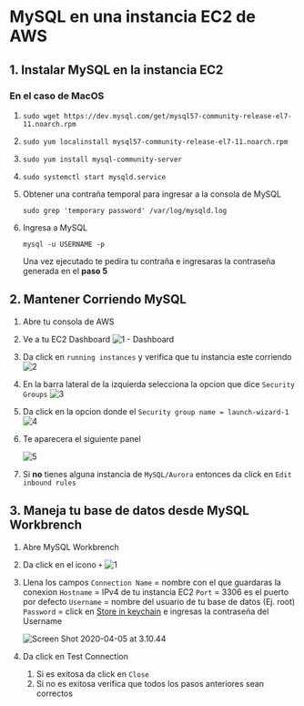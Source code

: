 # MySQL en una instancia EC2 de AWS

## 1. Instalar MySQL en la instancia EC2

### En el caso de MacOS

1. ```shell
   sudo wget https://dev.mysql.com/get/mysql57-community-release-el7-11.noarch.rpm
   ```

2. ```
   sudo yum localinstall mysql57-community-release-el7-11.noarch.rpm
   ```

3. ```
   sudo yum install mysql-community-server
   ```

4. ```
   sudo systemctl start mysqld.service
   ```

5. Obtener una contraña temporal para ingresar a la consola de MySQL

   ```
   sudo grep 'temporary password' /var/log/mysqld.log
   ```

6. Ingresa a MySQL

   ```
   mysql -u USERNAME -p
   ```

   Una vez ejecutado te pedira tu contraña e ingresaras la contraseña generada en el **paso 5**

## 2. Mantener Corriendo MySQL

1. Abre tu consola de AWS

2. Ve a tu EC2 Dashboard
    ![1 - Dashboard](https://github.com/dannyhvalenz/Hotel-WS/blob/master/tutoriales/img/EC2/1.png)

3. Da click en `running instances` y verifica que tu instancia este corriendo
   ![2](https://github.com/dannyhvalenz/Hotel-WS/blob/master/tutoriales/img/EC2/2.png)

4. En la barra lateral de la izquierda selecciona la opcion que dice `Security Groups` 
   ![3](https://github.com/dannyhvalenz/Hotel-WS/blob/master/tutoriales/img/EC2/3.png)

5. Da click en la opcion donde el `Security group name = launch-wizard-1`
   ![4](https://github.com/dannyhvalenz/Hotel-WS/blob/master/tutoriales/img/EC2/4.png)

6. Te aparecera el siguiente panel

   ![5](https://github.com/dannyhvalenz/Hotel-WS/blob/master/tutoriales/img/EC2/5.png)

7. Si **no** tienes alguna instancia de `MySQL/Aurora` entonces da click en `Edit inbound rules`





## 3. Maneja tu base de datos desde MySQL Workbrench

1. Abre MySQL Workbrench

2. Da click en el icono `+`
   ![1](https://github.com/dannyhvalenz/Hotel-WS/blob/master/tutoriales/img/MySQLWorkbrench/1.png)

3. Llena los campos
   `Connection Name` = nombre con el que guardaras la conexion 
   `Hostname` = IPv4 de tu instancia EC2
   `Port` = 3306 es el puerto por defecto
   `Username` = nombre del usuario de tu base de datos (Ej. root)
   `Password` = click en <u>Store in keychain</u> e ingresas la contraseña del Username

   ![Screen Shot 2020-04-05 at 3.10.44](https://github.com/dannyhvalenz/Hotel-WS/blob/master/tutoriales/img/MySQLWorkbrench/2.png)

4. Da click en Test Connection

   1. Si es exitosa da click en `Close`
   2. Si no es exitosa verifica que todos los pasos anteriores sean correctos
